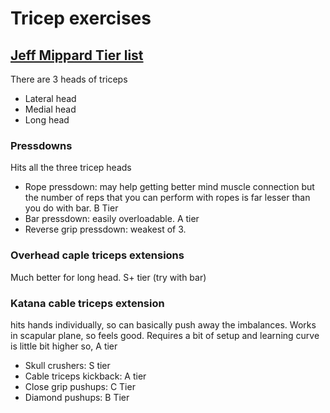 # Tricep exercises

## [Jeff Mippard Tier list](https://www.youtube.com/watch?v=OpRMRhr0Ycc)

There are 3 heads of triceps

- Lateral head
- Medial head
- Long head 

### Pressdowns

Hits all the three tricep heads

- Rope pressdown: may help getting better mind muscle connection but the number of reps that you can perform with ropes is far lesser than you do with bar. B Tier
- Bar pressdown: easily overloadable. A tier
- Reverse grip pressdown: weakest of 3. 

### Overhead caple triceps extensions

Much better for long head. S+ tier (try with bar)

### Katana cable triceps extension

hits hands individually, so can basically push away the imbalances. Works in scapular plane, so feels good. Requires a bit of setup and learning curve is little bit higher so, A tier

- Skull crushers: S tier
- Cable triceps kickback: A tier
- Close grip pushups: C Tier
- Diamond pushups: B Tier
